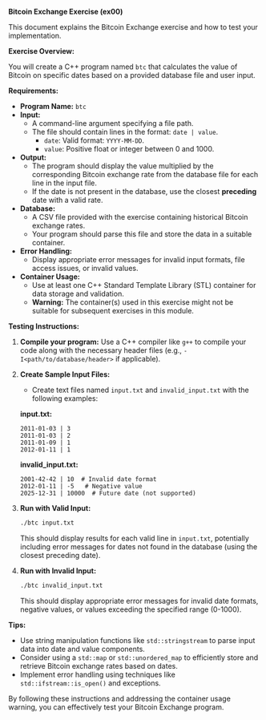 **Bitcoin Exchange Exercise (ex00)**

This document explains the Bitcoin Exchange exercise and how to test your implementation.

**Exercise Overview:**

You will create a C++ program named `btc` that calculates the value of Bitcoin on specific dates based on a provided database file and user input.

**Requirements:**

* **Program Name:** `btc`
* **Input:**
    * A command-line argument specifying a file path.
    * The file should contain lines in the format: `date | value`.
        * `date`: Valid format: `YYYY-MM-DD`.
        * `value`: Positive float or integer between 0 and 1000.
* **Output:**
    * The program should display the value multiplied by the corresponding Bitcoin exchange rate from the database file for each line in the input file.
    * If the date is not present in the database, use the closest **preceding** date with a valid rate.
* **Database:**
    * A CSV file provided with the exercise containing historical Bitcoin exchange rates.
    * Your program should parse this file and store the data in a suitable container.
* **Error Handling:**
    * Display appropriate error messages for invalid input formats, file access issues, or invalid values.
* **Container Usage:**
    * Use at least one C++ Standard Template Library (STL) container for data storage and validation.
    * **Warning:** The container(s) used in this exercise might not be suitable for subsequent exercises in this module.

**Testing Instructions:**

1. **Compile your program:** Use a C++ compiler like `g++` to compile your code along with the necessary header files (e.g., `-I<path/to/database/header>` if applicable).
2. **Create Sample Input Files:**
    * Create text files named `input.txt` and `invalid_input.txt` with the following examples:

    **input.txt:**

    ```
    2011-01-03 | 3
    2011-01-03 | 2
    2011-01-09 | 1
    2012-01-11 | 1
    ```

    **invalid_input.txt:**

    ```
    2001-42-42 | 10  # Invalid date format
    2012-01-11 | -5   # Negative value
    2025-12-31 | 10000  # Future date (not supported)
    ```

3. **Run with Valid Input:**

    ```bash
    ./btc input.txt
    ```

    This should display results for each valid line in `input.txt`, potentially including error messages for dates not found in the database (using the closest preceding date).

4. **Run with Invalid Input:**

    ```bash
    ./btc invalid_input.txt
    ```

    This should display appropriate error messages for invalid date formats, negative values, or values exceeding the specified range (0-1000).

**Tips:**

* Use string manipulation functions like `std::stringstream` to parse input data into date and value components.
* Consider using a `std::map` or `std::unordered_map` to efficiently store and retrieve Bitcoin exchange rates based on dates.
* Implement error handling using techniques like `std::ifstream::is_open()` and exceptions.

By following these instructions and addressing the container usage warning, you can effectively test your Bitcoin Exchange program.
